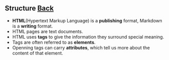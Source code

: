 ## Structure [Back](./../HTML.md)

- **HTML**(Hypertext Markup Language) is a **publishing** format, Markdown is a **writing** format.
- HTML pages are text documents. 
- HTML uses **tags** to give the information they surround special meaning.
- Tags are often referred to as **elements**.
-  Openning tags can carry **attributes**, which tell us more about the content of that element.

